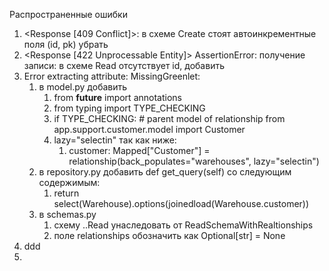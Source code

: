 Распространенные ошибки
1. <Response [409 Conflict]>: в схеме Create стоят автоинкрементные поля (id, pk) убрать
2. <Response [422 Unprocessable Entity]> AssertionError: получение записи: в схеме Read отсутствует id, добавить
3. Error extracting attribute: MissingGreenlet: 
   1. в model.py добавить
      1. from __future__ import annotations
      2. from typing import TYPE_CHECKING
      3. if TYPE_CHECKING:  # parent model of relationship
             from app.support.customer.model import Customer
      4. lazy="selectin" так как ниже:
         1. customer: Mapped["Customer"] = relationship(back_populates="warehouses", lazy="selectin")
   2. в repository.py добавить def get_query(self) со следующим содержимым: 
      1. return select(Warehouse).options(joinedload(Warehouse.customer))
   3. в schemas.py
      1. схему ..Read унаследовать от ReadSchemaWithRealtionships
      2. поле relationships обозначить как Optional[str] = None
4. ddd
5. 